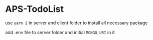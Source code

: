 # APS-TodoList

use `yarn i` in server and client folder to install all necessary package

add .env file to server folder and initial `MONGO_URI` in it
